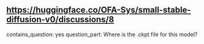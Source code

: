 ## https://huggingface.co/OFA-Sys/small-stable-diffusion-v0/discussions/8

contains_question: yes
question_part: Where is the .ckpt file for this model?